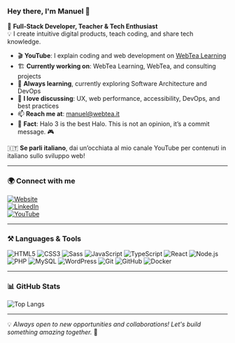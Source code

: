### Hey there, I'm Manuel 👋 

🚀 **Full-Stack Developer, Teacher & Tech Enthusiast**  
💡 I create intuitive digital products, teach coding, and share tech knowledge.

- 🎬 **YouTube**: I explain coding and web development on [WebTea Learning](https://www.youtube.com/channel/UCfDyxJKu5QmNmvjIciGAl7A)
- 🏗️ **Currently working on**: WebTea Learning, WebTea, and consulting projects
- 🌱 **Always learning**, currently exploring Software Architecture and DevOps
- 💬 **I love discussing**: UX, web performance, accessibility, DevOps, and best practices
- 📫 **Reach me at**: [manuel@webtea.it](mailto:manuel@webtea.it)
- 💾 **Fact**: Halo 3 is the best Halo. This is not an opinion, it’s a commit message. 🎮

🇮🇹 **Se parli italiano**, dai un’occhiata al mio canale YouTube per contenuti in italiano sullo sviluppo web!

---

### 🌍 Connect with me  
[![Website](https://img.shields.io/badge/Website-manuelricci.com-blue?style=flat&logo=google-chrome&logoColor=white)](https://www.manuelricci.com)  
[![LinkedIn](https://img.shields.io/badge/LinkedIn-Manuel%20Ricci-blue?style=flat&logo=linkedin)](https://www.linkedin.com/in/riccimanuel/)  
[![YouTube](https://img.shields.io/badge/YouTube-WebTea%20Learning-red?style=flat&logo=youtube)](https://www.youtube.com/channel/UCfDyxJKu5QmNmvjIciGAl7A)  

---

### ⚒️ Languages & Tools  
![HTML5](https://img.shields.io/badge/HTML5-%23E34F26.svg?style=flat&logo=html5&logoColor=white)
![CSS3](https://img.shields.io/badge/CSS3-%231572B6.svg?style=flat&logo=css3&logoColor=white)
![Sass](https://img.shields.io/badge/Sass-%23CC6699.svg?style=flat&logo=sass&logoColor=white)
![JavaScript](https://img.shields.io/badge/JavaScript-%23F7DF1E.svg?style=flat&logo=javascript&logoColor=black)
![TypeScript](https://img.shields.io/badge/TypeScript-%233178C6.svg?style=flat&logo=typescript&logoColor=white)
![React](https://img.shields.io/badge/React-%2361DAFB.svg?style=flat&logo=react&logoColor=black)
![Node.js](https://img.shields.io/badge/Node.js-%23339933.svg?style=flat&logo=node.js&logoColor=white)
![PHP](https://img.shields.io/badge/PHP-%23777BB4.svg?style=flat&logo=php&logoColor=white)
![MySQL](https://img.shields.io/badge/MySQL-%234479A1.svg?style=flat&logo=mysql&logoColor=white)
![WordPress](https://img.shields.io/badge/WordPress-%23117AC9.svg?style=flat&logo=wordpress&logoColor=white)
![Git](https://img.shields.io/badge/Git-%23F05032.svg?style=flat&logo=git&logoColor=white)
![GitHub](https://img.shields.io/badge/GitHub-%23181717.svg?style=flat&logo=github&logoColor=white)
![Docker](https://img.shields.io/badge/Docker-%232496ED.svg?style=flat&logo=docker&logoColor=white)

---

### 📊 GitHub Stats  
![Top Langs](https://github-readme-stats.vercel.app/api/top-langs/?username=manuelricci&layout=compact&theme=tokyonight&hide_border=true)

---

💡 *Always open to new opportunities and collaborations! Let's build something amazing together.* 🚀
